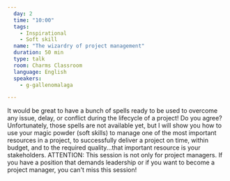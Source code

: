 ```yaml
---
  day: 2
  time: "10:00"
  tags:
    - Inspirational
    - Soft skill
  name: "The wizardry of project management"
  duration: 50 min
  type: talk
  room: Charms Classroom
  language: English
  speakers:
    - g-gallenomalaga

---
```

It would be great to have a bunch of spells ready to be used to overcome any issue, delay, or conflict during the lifecycle of a project! Do you agree? Unfortunately, those spells are not available yet, but I will show you how to use your magic powder (soft skills) to manage one of the most important resources in a project, to successfully deliver a project on time, within budget, and to the required quality...that important resource is your stakeholders. ATTENTION: This session is not only for project managers. If you have a position that demands leadership or if you want to become a project manager, you can't miss this session!
  